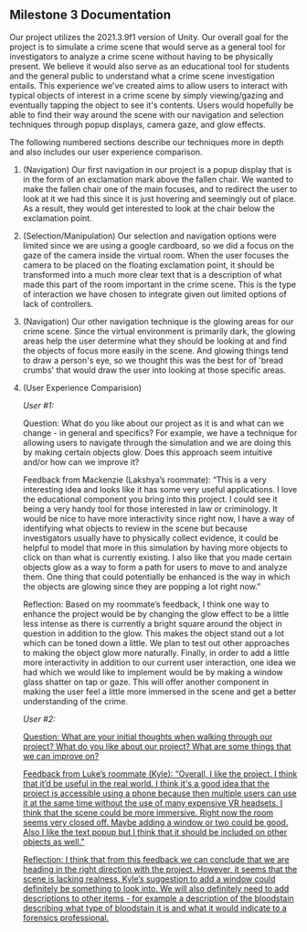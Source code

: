 ## Milestone 3 Documentation

Our project utilizes the 2021.3.9f1 version of Unity. Our overall goal for the project is to simulate a crime scene that would serve as a general tool for investigators to analyze a crime scene without having to be physically present. We believe it would also serve as an educational tool for students and the general public to understand what a crime scene investigation entails. This experience we've created aims to allow users to interact with typical objects of interest in a crime scene by simply viewing/gazing and eventually tapping the object to see it's contents. Users would hopefully be able to find their way around the scene with our navigation and selection techniques through popup displays, camera gaze, and glow effects. 

The following numbered sections describe our techniques more in depth and also includes our user experience comparison.

1. (Navigation) Our first navigation in our project is a popup display that is in the form of an exclamation mark above the fallen chair. We wanted to make the fallen chair one of the main focuses, and to redirect the user to look at it we had this since it is just hovering and seemingly out of place. As a result, they would get interested to look at the chair below the exclamation point. 

2. (Selection/Manipulation) Our selection and navigation options were limited since we are using a google cardboard, so we did a focus on the gaze of the camera inside the virtual room. When the user focuses the camera to be placed on the floating exclamation point, it should be transformed into a much more clear text that is a description of what made this part of the room important in the crime scene. This is the type of interaction we have chosen to integrate given out limited options of lack of controllers. 

3. (Navigation) Our other navigation technique is the glowing areas for our crime scene. Since the virtual environment is primarily dark, the glowing areas help the user determine what they should be looking at and find the objects of focus more easily in the scene. And glowing things tend to draw a person's eye, so we thought this was the best for of 'bread crumbs' that would draw the user into looking at those specific areas. 

4. (User Experience Comparision) 

    _User #1:_

    Question: What do you like about our project as it is and what can we change - in general and specifics? For example, we have a technique for allowing users to navigate through the simulation and we are doing this by making certain objects glow. Does this approach seem intuitive and/or how can we improve it? 

    Feedback from Mackenzie (Lakshya’s roommate): “This is a very interesting idea and looks like it has some very useful applications. I love the educational component you bring into this project. I could see it being a very handy tool for those interested in law or criminology. It would be nice to have more interactivity since right now, I have a way of identifying what objects to review in the scene but because investigators usually have to physically collect evidence, it could be helpful to model that more in this simulation by having more objects to click on than what is currently existing. I also like that you made certain objects glow as a way to form a path for users to move to and analyze them. One thing that could potentially be enhanced is the way in which the objects are glowing since they are popping a lot right now.”

    Reflection: Based on my roommate’s feedback, I think one way to enhance the project would be by changing the glow effect to be a little less intense as there is currently a bright square around the object in question in addition to the glow. This makes the object stand out a lot which can be toned down a little. We plan to test out other approaches to making the object glow more naturally. Finally, in order to add a little more interactivity in addition to our current user interaction, one idea we had which we would like to implement would be by making a window glass shatter on tap or gaze. This will offer another component in making the user feel a little more immersed in the scene and get a better understanding of the crime. 

    _User #2:_
    
    <u>Question:<u> What are your initial thoughts when walking through our project? What do you like about our project? What are some things that we can improve on?

    Feedback from Luke’s roommate (Kyle): “Overall, I like the project. I think that it’d be useful in the real world. I think it's a good idea that the project is accessible using a phone because then multiple users can use it at the same time without the use of many expensive VR headsets. I think that the scene could be more immersive. Right now the room seems very closed off. Maybe adding a window or two could be good. Also I like the text popup but I think that it should be included on other objects as well.”

    Reflection: I think that from this feedback we can conclude that we are heading in the right direction with the project. However, it seems that the scene is lacking realness. Kyle’s suggestion to add a window could definitely be something to look into. We will also definitely need to add descriptions to other items - for example a description of the bloodstain describing what type of bloodstain it is and what it would indicate to a forensics professional.
